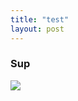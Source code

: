 ```yaml
---
title: "test"
layout: post
---
```


### Sup
<section>
    <img src="https://upload.wikimedia.org/wikipedia/commons/e/e6/Caravaggio_-_Taking_of_Christ_-_Dublin.jpg">
</section>

